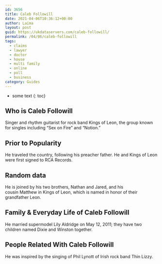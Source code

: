 ```yaml
---
id: 3656
title: Caleb Followill
date: 2021-04-06T10:36:12+00:00
author: Laima
layout: post
guid: https://ukdataservers.com/caleb-followill/
permalink: /04/06/caleb-followill
tags:
  - claims
  - lawyer
  - doctor
  - house
  - multi family
  - online
  - poll
  - business
category: Guides
---
```


* some text
{: toc}


## Who is Caleb Followill
                  
                  
                  
Singer and rhythm guitarist for rock band Kings of Leon, the group known for singles including &#8220;Sex on Fire&#8221; and &#8220;Notion.&#8221;
                  
              
            
              
            
                
                
                
## Prior to Popularity
                  
                  
                  
He traveled the country, following his preacher father. He and Kings of Leon were first signed to RCA Records.
                  
              
            
              
            
                
                
                
## Random data
                  
                  
                  
He is joined by his two brothers, Nathan and Jared, and his cousin Matthew in Kings of Leon, which is named in honor of their grandfather Leon.
                  
              
            
              
            
                
                
                
## Family & Everyday Life of Caleb Followill
                  
                  
                  
He married supermodel Lily Aldridge on May 12, 2011; they have two children named Dixie and Winston together.
                  
              
            
              
            
                
                
                
## People Related With Caleb Followill
                  
                  
                  
He was inspired by the singing of Phil Lynott of Irish rock band Thin Lizzy.
                  
              
            
              
            
                
              
            
              
              
            
            
              
            
          
          
          